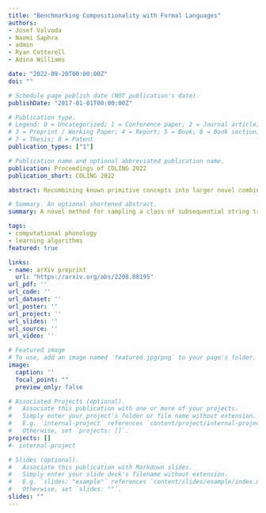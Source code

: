 ```yaml
---
title: "Benchmarking Compositionality with Formal Languages"
authors:
- Josef Valvoda
- Naomi Saphra
- admin
- Ryan Cotterell
- Adina Williams

date: "2022-09-20T00:00:00Z"
doi: ""

# Schedule page publish date (NOT publication's date).
publishDate: "2017-01-01T00:00:00Z"

# Publication type.
# Legend: 0 = Uncategorized; 1 = Conference paper; 2 = Journal article;
# 3 = Preprint / Working Paper; 4 = Report; 5 = Book; 6 = Book section;
# 7 = Thesis; 8 = Patent
publication_types: ["1"]

# Publication name and optional abbreviated publication name.
publication: Proceedings of COLING 2022
publication_short: COLING 2022

abstract: Recombining known primitive concepts into larger novel combinations is a quintessentially human cognitive capability. Whether large neural models in NLP can acquire this ability while learning from data is an open question. In this paper, we investigate this problem from the perspective of formal languages. We use deterministic finite-state transducers to make an unbounded number of datasets with controllable properties governing compositionality. By randomly sampling over many transducers, we explore which of their properties contribute to learnability of a compositional relation by a neural network. We find that the models either learn the relations completely or not at all. The key is transition coverage, setting a soft learnability limit at 400 examples per transition.  

# Summary. An optional shortened abstract.
summary: A novel method for sampling a class of subsequential string transductions encoding homomorphisms allows rigorous testing of learning models' capacity for compositionality.

tags:
- computational phonology
- learning algorithms
featured: true

links:
- name: arXiv preprint
  url: "https://arxiv.org/abs/2208.08195"
url_pdf: ''
url_code: ''
url_dataset: ''
url_poster: ''
url_project: ''
url_slides: ''
url_source: ''
url_video: ''

# Featured image
# To use, add an image named `featured.jpg/png` to your page's folder.
image:
  caption: ''
  focal_point: ""
  preview_only: false

# Associated Projects (optional).
#   Associate this publication with one or more of your projects.
#   Simply enter your project's folder or file name without extension.
#   E.g. `internal-project` references `content/project/internal-project/index.md`.
#   Otherwise, set `projects: []`.
projects: []
#- internal-project

# Slides (optional).
#   Associate this publication with Markdown slides.
#   Simply enter your slide deck's filename without extension.
#   E.g. `slides: "example"` references `content/slides/example/index.md`.
#   Otherwise, set `slides: ""`.
slides: ""
---
```

